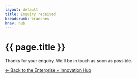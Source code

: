 ```yaml
---
layout: default
title: Enquiry received
breadcrumb: branches
hnav: hub
---
```


<h1 class="{% include /c/page-title.html %}">{{ page.title }}</h1>

Thanks for your enquiry. We'll be in touch as soon as possible.

<a class="blue" href="/libraries/hub/">&larr; Back to the Enterprise + Innovation Hub</a>

